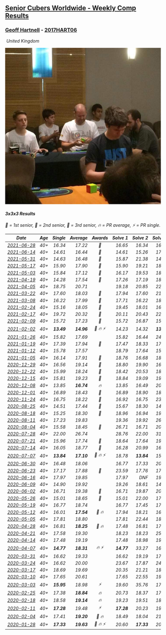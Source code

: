 <style>table {white-space: nowrap;}</style>
<link rel="stylesheet" type="text/css" href="/scw-comp/css/flags.css" />

## [Senior Cubers Worldwide - Weekly Comp Results](/scw-comp/results/)
### [Geoff Hartnell](README.md) - [2017HART06](https://www.worldcubeassociation.org/persons/2017HART06?event=333)

<i class="flag flag-GB" />&nbsp;United Kingdom

![Geoff Hartnell](1614452896.jpg)

#### 3x3x3 Results

<span style="white-space: nowrap;">🥇 = 1st senior</span>, <span style="white-space: nowrap;">🥈 = 2nd senior</span>, <span style="white-space: nowrap;">🥉 = 3rd senior</span>, <span style="white-space: nowrap;">🔥 = PR average</span>, <span style="white-space: nowrap;">⚡ = PR single</span>.

| Date | Age | Single | Average | Awards | Solve 1 | Solve 2 | Solve 3 | Solve 4 | Solve 5 | Video |
| :--: | :--: | --: | --: | :--: | --: | --: | --: | --: | --: | :-- |
| [2021-06-28](../../results/2021-06-28/333.md) | 40+ | 16.34 | 17.22 | 🥈 | 16.65 | 16.34 | 16.71 | 18.29 | 18.49 | [Desktop](https://www.facebook.com/557281693/videos/147329587399023) / [Mobile](https://m.facebook.com/557281693/videos/147329587399023) |
| [2021-06-14](../../results/2021-06-14/333.md) | 40+ | 14.61 | 16.44 | 🥇 | 14.61 | 15.26 | 17.13 | 18.46 | 16.92 | [Desktop](https://www.facebook.com/events/318989363128881/permalink/328224442205373) / [Mobile](https://m.facebook.com/events/318989363128881?view=permalink&id=328224442205373) |
| [2021-05-31](../../results/2021-05-31/333.md) | 40+ | 14.63 | 16.48 | 🥉 | 15.87 | 21.38 | 14.63 | 17.25 | 16.33 | [Desktop](https://www.facebook.com/events/477312563557358/permalink/481013469853934) / [Mobile](https://m.facebook.com/events/477312563557358?view=permalink&id=481013469853934) |
| [2021-05-17](../../results/2021-05-17/333.md) | 40+ | 15.90 | 17.90 | 🥉 | 15.90 | 19.21 | 18.49 | 21.56 | 16.00 | [Desktop](https://www.facebook.com/events/294093895691078/permalink/302846984815769) / [Mobile](https://m.facebook.com/events/294093895691078?view=permalink&id=302846984815769) |
| [2021-05-03](../../results/2021-05-03/333.md) | 40+ | 15.84 | 17.12 | 🥈 | 16.17 | 19.53 | 18.83 | 15.84 | 16.35 | [Desktop](https://www.facebook.com/events/2542204919406396/permalink/2545523082407913) / [Mobile](https://m.facebook.com/events/2542204919406396?view=permalink&id=2545523082407913) |
| [2021-04-19](../../results/2021-04-19/333.md) | 40+ | 14.28 | 17.54 | 🥈 | 17.26 | 17.19 | 18.18 | 26.07 | 14.28 | [Desktop](https://www.facebook.com/events/195346665532379/permalink/198143028586076) / [Mobile](https://m.facebook.com/events/195346665532379?view=permalink&id=198143028586076) |
| [2021-04-05](../../results/2021-04-05/333.md) | 40+ | 18.75 | 20.71 |  | 19.18 | 20.85 | 22.11 | 18.75 | 24.49 | [Desktop](https://www.facebook.com/events/486157032419819/permalink/490341765334679) / [Mobile](https://m.facebook.com/events/486157032419819?view=permalink&id=490341765334679) |
| [2021-03-22](../../results/2021-03-22/333.md) | 40+ | 17.60 | 18.03 | 🥈 | 17.94 | 17.60 | 21.90 | 17.70 | 18.44 | [Desktop](https://www.facebook.com/events/802754890451423/permalink/807011106692468) / [Mobile](https://m.facebook.com/events/802754890451423?view=permalink&id=807011106692468) |
| [2021-03-08](../../results/2021-03-08/333.md) | 40+ | 16.22 | 17.99 | 🥇 | 17.71 | 16.22 | 18.58 | 17.67 | 21.63 | [Desktop](https://www.facebook.com/events/286026952942446/permalink/294194355459039) / [Mobile](https://m.facebook.com/events/286026952942446?view=permalink&id=294194355459039) |
| [2021-02-24](../../results/2021-02-24/333.md) | 40+ | 15.16 | 18.05 | 🥉 | 19.45 | 18.01 | 16.69 | 21.50 | 15.16 | [Desktop](https://www.facebook.com/events/264199631979561/permalink/265968548469336) / [Mobile](https://m.facebook.com/events/264199631979561?view=permalink&id=265968548469336) |
| [2021-02-17](../../results/2021-02-17/333.md) | 40+ | 19.72 | 20.32 | 🥉 | 20.11 | 20.43 | 22.10 | 20.41 | 19.72 | [Desktop](https://www.facebook.com/events/2846210318979915/permalink/2848739968726950) / [Mobile](https://m.facebook.com/events/2846210318979915?view=permalink&id=2848739968726950) |
| [2021-02-09](../../results/2021-02-09/333.md) | 40+ | 15.72 | 17.23 | 🥉 | 15.72 | 16.87 | 15.90 | 18.91 | 19.26 | [Desktop](https://www.facebook.com/events/749806039307047/permalink/752418049045846) / [Mobile](https://m.facebook.com/events/749806039307047?view=permalink&id=752418049045846) |
| [2021-02-02](../../results/2021-02-02/333.md) | 40+ | **13.49** | **14.96** | 🥈 🔥 ⚡ | 14.23 | 14.32 | **13.49** | 16.33 | 17.46 | [Desktop](https://www.facebook.com/557281693/videos/10159383718211694) / [Mobile](https://m.facebook.com/557281693/videos/10159383718211694) |
| [2021-01-26](../../results/2021-01-26/333.md) | 40+ | 15.82 | 17.69 |  | 15.82 | 16.44 | 24.09 | 18.18 | 18.44 | [Desktop](https://www.facebook.com/events/415506712992555/permalink/417961469413746) / [Mobile](https://m.facebook.com/events/415506712992555?view=permalink&id=417961469413746) |
| [2021-01-19](../../results/2021-01-19/333.md) | 40+ | 17.39 | 17.94 | 🥉 | 17.47 | 18.33 | 17.39 | 19.44 | 18.03 | [Desktop](https://www.facebook.com/events/259430338941057/permalink/261570605393697) / [Mobile](https://m.facebook.com/events/259430338941057?view=permalink&id=261570605393697) |
| [2021-01-12](../../results/2021-01-12/333.md) | 40+ | 15.78 | 17.57 |  | 18.79 | 17.64 | 15.78 | 16.29 | 26.74 | [Desktop](https://www.facebook.com/events/154842819532367/permalink/156760432673939) / [Mobile](https://m.facebook.com/events/154842819532367?view=permalink&id=156760432673939) |
| [2021-01-05](../../results/2021-01-05/333.md) | 40+ | 16.14 | 17.91 | 🥉 | 18.76 | 16.68 | 18.29 | 16.14 | 20.67 | [Desktop](https://www.facebook.com/events/237822631087555/permalink/240925994110552) / [Mobile](https://m.facebook.com/events/237822631087555?view=permalink&id=240925994110552) |
| [2020-12-29](../../results/2020-12-29/333.md) | 40+ | 16.56 | 19.14 | 🥉 | 18.80 | 19.90 | 16.56 | 25.67 | 18.72 | [Desktop](https://www.facebook.com/events/807437066779451/permalink/811049599751531) / [Mobile](https://m.facebook.com/events/807437066779451?view=permalink&id=811049599751531) |
| [2020-12-22](../../results/2020-12-22/333.md) | 40+ | 15.99 | 18.24 | 🥉 | 18.42 | 20.53 | 18.46 | 17.83 | 15.99 | [Desktop](https://www.facebook.com/events/758481858355136/permalink/760166784853310) / [Mobile](https://m.facebook.com/events/758481858355136?view=permalink&id=760166784853310) |
| [2020-12-15](../../results/2020-12-15/333.md) | 40+ | 15.81 | 19.23 | 🥉 | 18.84 | 19.09 | 19.90 | 15.81 | 19.75 | [Desktop](https://www.facebook.com/events/804969103386330/permalink/808488466367727) / [Mobile](https://m.facebook.com/events/804969103386330?view=permalink&id=808488466367727) |
| [2020-12-08](../../results/2020-12-08/333.md) | 40+ | 13.85 | **16.74** | 🔥 | 13.85 | 16.49 | 20.17 | 15.74 | 17.98 | [Desktop](https://www.facebook.com/events/1026387727837469/permalink/1029421610867414) / [Mobile](https://m.facebook.com/events/1026387727837469?view=permalink&id=1029421610867414) |
| [2020-12-01](../../results/2020-12-01/333.md) | 40+ | 16.89 | 18.43 | 🥉 | 16.89 | 18.90 | 18.87 | 20.77 | 17.52 | [Desktop](https://www.facebook.com/events/456949201957439/permalink/460022274983465) / [Mobile](https://m.facebook.com/events/456949201957439?view=permalink&id=460022274983465) |
| [2020-11-24](../../results/2020-11-24/333.md) | 40+ | 16.75 | 18.22 | 🥉 | 16.92 | 16.75 | 23.59 | 18.37 | 19.37 | [Desktop](https://www.facebook.com/events/418254925863499/permalink/421531632202495) / [Mobile](https://m.facebook.com/events/418254925863499?view=permalink&id=421531632202495) |
| [2020-08-25](../../results/2020-08-25/333.md) | 40+ | 14.51 | 17.44 | 🥈 | 15.67 | 18.30 | 14.51 | 20.27 | 18.36 | [Desktop](https://www.facebook.com/events/2812216602434889/permalink/2816632028660013) / [Mobile](https://m.facebook.com/events/2812216602434889?view=permalink&id=2816632028660013) |
| [2020-08-18](../../results/2020-08-18/333.md) | 40+ | 15.25 | 18.30 | 🥈 | 18.96 | 16.94 | 19.00 | 15.25 | 21.85 | [Desktop](https://www.facebook.com/events/357518755418063/permalink/361773054992633) / [Mobile](https://m.facebook.com/events/357518755418063?view=permalink&id=361773054992633) |
| [2020-08-11](../../results/2020-08-11/333.md) | 40+ | 17.23 | 19.83 |  | 19.36 | 19.92 | 26.67 | 20.20 | 17.23 | [Desktop](https://www.facebook.com/events/338631130511019/permalink/341939340180198) / [Mobile](https://m.facebook.com/events/338631130511019?view=permalink&id=341939340180198) |
| [2020-08-04](../../results/2020-08-04/333.md) | 40+ | 15.58 | 18.45 | 🥉 | 26.71 | 16.71 | 20.49 | 18.14 | 15.58 | [Desktop](https://www.facebook.com/events/748440219235440/permalink/751521218927340) / [Mobile](https://m.facebook.com/events/748440219235440?view=permalink&id=751521218927340) |
| [2020-07-28](../../results/2020-07-28/333.md) | 40+ | 22.00 | 26.74 |  | 28.76 | 22.00 | 31.19 | 27.34 | 24.11 | [Desktop](https://www.facebook.com/events/708566320000803/permalink/712557502935018) / [Mobile](https://m.facebook.com/events/708566320000803?view=permalink&id=712557502935018) |
| [2020-07-21](../../results/2020-07-21/333.md) | 40+ | 15.96 | 17.74 | 🥈 | 18.64 | 17.64 | 19.16 | 16.94 | 15.96 | [Desktop](https://www.facebook.com/events/1842039515939197/permalink/1845810235562125) / [Mobile](https://m.facebook.com/events/1842039515939197?view=permalink&id=1845810235562125) |
| [2020-07-14](../../results/2020-07-14/333.md) | 40+ | 16.05 | 18.77 | 🥉 | 16.28 | 20.99 | 16.05 | DNF | 19.05 | [Desktop](https://www.facebook.com/events/1157754364595802/permalink/1158783711159534) / [Mobile](https://m.facebook.com/events/1157754364595802?view=permalink&id=1158783711159534) |
| [2020-07-07](../../results/2020-07-07/333.md) | 40+ | **13.84** | **17.10** | 🥈 🔥 ⚡ | 18.78 | **13.84** | 15.03 | 20.55 | 17.48 | [Desktop](https://www.facebook.com/events/271667090769235/permalink/274188943850383) / [Mobile](https://m.facebook.com/events/271667090769235?view=permalink&id=274188943850383) |
| [2020-06-30](../../results/2020-06-30/333.md) | 40+ | 16.48 | 18.06 |  | 16.77 | 17.33 | 20.62 | 20.07 | 16.48 | [Desktop](https://www.facebook.com/events/679860472562391/permalink/682399832308455) / [Mobile](https://m.facebook.com/events/679860472562391?view=permalink&id=682399832308455) |
| [2020-06-23](../../results/2020-06-23/333.md) | 40+ | 17.17 | 17.88 | 🥈 | 23.59 | 17.76 | 17.17 | 18.12 | 17.76 | [Desktop](https://www.facebook.com/events/722150235200875/permalink/724913998257832) / [Mobile](https://m.facebook.com/events/722150235200875?view=permalink&id=724913998257832) |
| [2020-06-16](../../results/2020-06-16/333.md) | 40+ | 17.97 | 19.85 |  | 17.97 | DNF | 19.18 | 19.93 | 20.45 | [Desktop](https://www.facebook.com/events/604103587178706/permalink/605588723696859) / [Mobile](https://m.facebook.com/events/604103587178706?view=permalink&id=605588723696859) |
| [2020-06-09](../../results/2020-06-09/333.md) | 40+ | 14.90 | 19.92 |  | 19.26 | 18.61 | 14.90 | 23.87 | 21.90 | [Desktop](https://www.facebook.com/events/903549840109576/permalink/906470013150892) / [Mobile](https://m.facebook.com/events/903549840109576?view=permalink&id=906470013150892) |
| [2020-06-02](../../results/2020-06-02/333.md) | 40+ | 16.71 | 19.38 | 🥉 | 16.71 | 19.87 | 20.82 | 23.49 | 17.46 | [Desktop](https://www.facebook.com/events/3373950429496747/permalink/3379085825649874.) / [Mobile](https://m.facebook.com/events/3373950429496747?view=permalink&id=3379085825649874.) |
| [2020-05-26](../../results/2020-05-26/333.md) | 40+ | 15.01 | 18.65 | 🥉 | 15.01 | 22.00 | 17.16 | 21.93 | 16.85 | [Desktop](https://www.facebook.com/events/637852836799991/permalink/639657566619518) / [Mobile](https://m.facebook.com/events/637852836799991?view=permalink&id=639657566619518) |
| [2020-05-19](../../results/2020-05-19/333.md) | 40+ | 16.77 | 18.74 |  | 16.77 | 17.45 | 17.68 | DNF | 21.09 | [Desktop](https://www.facebook.com/events/1880761498725633/permalink/1884588731676243) / [Mobile](https://m.facebook.com/events/1880761498725633?view=permalink&id=1884588731676243) |
| [2020-05-12](../../results/2020-05-12/333.md) | 40+ | 16.01 | **17.54** | 🥈 🔥 | 17.94 | 18.21 | 16.47 | 16.01 | 21.73 | [Desktop](https://www.facebook.com/events/546188069600739/permalink/548661302686749) / [Mobile](https://m.facebook.com/events/546188069600739?view=permalink&id=548661302686749) |
| [2020-05-05](../../results/2020-05-05/333.md) | 40+ | 17.81 | 18.80 |  | 17.81 | 22.44 | 18.42 | 19.19 | 18.78 | [Desktop](https://www.facebook.com/events/3313106775587396/permalink/3317302788501128) / [Mobile](https://m.facebook.com/events/3313106775587396?view=permalink&id=3317302788501128) |
| [2020-04-28](../../results/2020-04-28/333.md) | 40+ | 16.81 | **18.25** | 🥉 🔥 | 17.48 | 16.81 | 17.95 | 24.42 | 19.31 | [Desktop](https://www.facebook.com/events/535188653858103/permalink/538266426883659) / [Mobile](https://m.facebook.com/events/535188653858103?view=permalink&id=538266426883659) |
| [2020-04-21](../../results/2020-04-21/333.md) | 40+ | 17.58 | 19.30 |  | 18.23 | 18.23 | 25.73 | 21.43 | 17.58 | [Desktop](https://www.facebook.com/events/880278499062375/permalink/884956875261204) / [Mobile](https://m.facebook.com/events/880278499062375?view=permalink&id=884956875261204) |
| [2020-04-14](../../results/2020-04-14/333.md) | 40+ | 17.48 | 19.19 |  | 17.48 | 18.98 | 19.72 | 18.88 | 26.55 | [Desktop](https://www.facebook.com/events/982619255468618/permalink/984292875301256) / [Mobile](https://m.facebook.com/events/982619255468618?view=permalink&id=984292875301256) |
| [2020-04-07](../../results/2020-04-07/333.md) | 40+ | **14.77** | **18.31** | 🔥 ⚡ | **14.77** | 33.27 | 16.82 | 20.09 | 18.01 | [Desktop](https://www.facebook.com/events/510082903229069/permalink/511786039725422) / [Mobile](https://m.facebook.com/events/510082903229069?view=permalink&id=511786039725422) |
| [2020-03-31](../../results/2020-03-31/333.md) | 40+ | 16.62 | 19.33 |  | 16.62 | 19.19 | 17.52 | 21.27 | 29.17 | [Desktop](https://www.facebook.com/events/207898257161923/permalink/210053610279721) / [Mobile](https://m.facebook.com/events/207898257161923?view=permalink&id=210053610279721) |
| [2020-03-24](../../results/2020-03-24/333.md) | 40+ | 16.62 | 20.00 |  | 23.67 | 17.87 | 24.74 | 18.45 | 16.62 | [Desktop](https://www.facebook.com/events/524456301543611/permalink/526963447959563) / [Mobile](https://m.facebook.com/events/524456301543611?view=permalink&id=526963447959563) |
| [2020-03-17](../../results/2020-03-17/333.md) | 40+ | 18.69 | 19.69 |  | 20.35 | 21.21 | 18.69 | 18.91 | 19.82 | [Desktop](https://www.facebook.com/events/280686576235146/permalink/282702922700178) / [Mobile](https://m.facebook.com/events/280686576235146?view=permalink&id=282702922700178) |
| [2020-03-10](../../results/2020-03-10/333.md) | 40+ | 17.65 | 20.61 |  | 17.65 | 22.55 | 19.03 | 24.22 | 20.26 | [Desktop](https://www.facebook.com/events/164742401163863/permalink/165824524388984) / [Mobile](https://m.facebook.com/events/164742401163863?view=permalink&id=165824524388984) |
| [2020-03-03](../../results/2020-03-03/333.md) | 40+ | **15.95** | 18.98 | ⚡ | 19.60 | 35.76 | 17.37 | 19.96 | **15.95** | [Desktop](https://www.facebook.com/events/241721610185997/permalink/242568600101298) / [Mobile](https://m.facebook.com/events/241721610185997?view=permalink&id=242568600101298) |
| [2020-02-25](../../results/2020-02-25/333.md) | 40+ | 17.38 | **18.84** | 🔥 | 20.73 | 18.37 | 17.42 | 17.38 | 21.08 | [Desktop](https://www.facebook.com/events/196320811461109/permalink/199805584445965) / [Mobile](https://m.facebook.com/events/196320811461109?view=permalink&id=199805584445965) |
| [2020-02-18](../../results/2020-02-18/333.md) | 40+ | 18.58 | **19.14** | 🔥 | 19.23 | 19.51 | 18.58 | 18.68 | 21.87 | [Desktop](https://www.facebook.com/events/2558750947697073/permalink/2563272783911556) / [Mobile](https://m.facebook.com/events/2558750947697073?view=permalink&id=2563272783911556) |
| [2020-02-11](../../results/2020-02-11/333.md) | 40+ | **17.28** | 19.48 | ⚡ | **17.28** | 20.23 | 19.36 | 21.14 | 18.86 | [Desktop](https://www.facebook.com/events/616423959107229/permalink/620592918690333) / [Mobile](https://m.facebook.com/events/616423959107229?view=permalink&id=620592918690333) |
| [2020-02-04](../../results/2020-02-04/333.md) | 40+ | 17.41 | **19.20** | 🥉 🔥 | 18.49 | 18.04 | 21.42 | 21.07 | 17.41 | [Desktop](https://www.facebook.com/groups/1604105099735401/permalink/2139250239554215) / [Mobile](https://m.facebook.com/groups/1604105099735401?view=permalink&id=2139250239554215) |
| [2020-01-28](../../results/2020-01-28/333.md) | 40+ | **17.33** | **19.63** | 🥉 🔥 ⚡ | 20.60 | **17.33** | 20.95 | - | - | [Desktop](https://www.facebook.com/geoff.hartnell.9/videos/10158249932051694) / [Mobile](https://m.facebook.com/geoff.hartnell.9/videos/10158249932051694) |


<!-- Global site tag (gtag.js) - Google Analytics -->
<script async src="https://www.googletagmanager.com/gtag/js?id=UA-86348435-3"></script>
<script>window.dataLayer = window.dataLayer || []; function gtag() {dataLayer.push(arguments);} gtag('js', new Date()); gtag('config', 'UA-86348435-3');</script>
